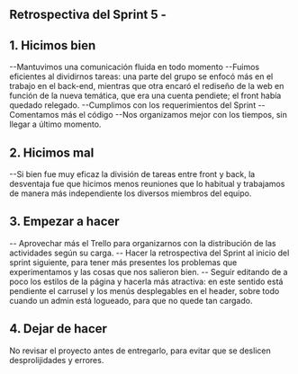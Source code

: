 ## Retrospectiva del Sprint 5 - 


## 1. Hicimos bien
--Mantuvimos una comunicación fluida en todo momento
--Fuimos eficientes al dividirnos tareas: una parte del grupo se enfocó más en el trabajo en el back-end, mientras que otra encaró el rediseño de la web en función de la nueva temática, que era una cuenta pendiete; el front había quedado relegado. 
--Cumplimos con los requerimientos del Sprint
--Comentamos más el código
--Nos organizamos mejor con los tiempos, sin llegar a último momento.

## 2. Hicimos mal
--Si bien fue muy eficaz la división de tareas entre front y back, la desventaja fue que hicimos menos reuniones que lo habitual y trabajamos de manera más independiente los diversos miembros del equipo. 

## 3. Empezar a hacer
-- Aprovechar más el Trello para organizarnos con la distribución de las actividades según su carga. 
-- Hacer la retrospectiva del Sprint al inicio del sprint siguiente, para tener más presentes los problemas que experimentamos y las cosas que nos salieron bien. 
-- Seguir editando de a poco los estilos de la página y hacerla más atractiva: en este sentido está pendiente el carrusel y los menús desplegables en el header, sobre todo cuando un admin está logueado, para que no quede tan cargado. 

## 4. Dejar de hacer
No revisar el proyecto antes de entregarlo, para evitar que se deslicen desprolijidades y errores. 
